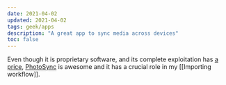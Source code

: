 ```yaml
---
date: 2021-04-02
updated: 2021-04-02
tags: geek/apps
description: "A great app to sync media across devices"
toc: false
---
```

Even though it is proprietary software, and its complete exploitation has [a price](https://www.photosync-app.com/premium.html "PhotoSync Premium"), [PhotoSync] is awesome and it has a crucial role in my [[Importing workflow]].

[PhotoSync]: https://photosync-app.com "Photosync"
